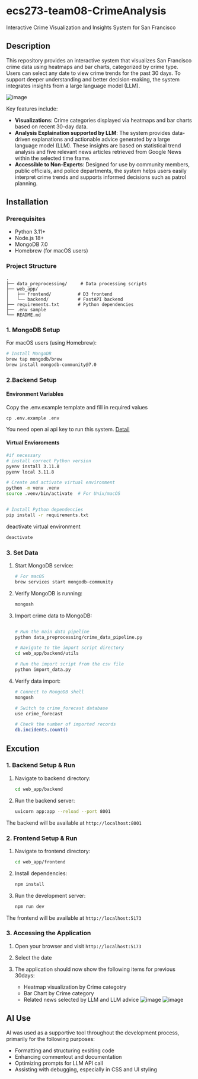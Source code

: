 # ecs273-team08-CrimeAnalysis
Interactive Crime Visualization and Insights System for San Francisco

## Description
This repository provides an interactive system that visualizes San Francisco crime data using heatmaps and bar charts, categorized by crime type. Users can select any date to view crime trends for the past 30 days. To support deeper understanding and better decision-making, the system integrates insights from a large language model (LLM).

![image](https://github.com/user-attachments/assets/f69dda93-845d-40a4-8ebf-0ba7ccb726b2)

Key features include:
- **Visualizations**: Crime categories displayed via heatmaps and bar charts based on recent 30-day data.
- **Analysis Explaination supported by LLM**: The system provides data-driven explanations and actionable advice generated by a large language model (LLM). These insights are based on statistical trend analysis and five relevant news articles retrieved from Google News within the selected time frame.
- **Accessible to Non-Experts**: Designed for use by community members, public officials, and police departments, the system helps users easily interpret crime trends and supports informed decisions such as patrol planning.

## Installation

### Prerequisites
- Python 3.11+
- Node.js 18+
- MongoDB 7.0
- Homebrew (for macOS users)

### Project Structure
```
.
├── data_preprocessing/     # Data processing scripts
├── web_app/
│   ├── frontend/          # D3 frontend
│   └── backend/           # FastAPI backend
├── requirements.txt       # Python dependencies
├── .env sample
└── README.md
```

### 1. MongoDB Setup

For macOS users (using Homebrew):
```bash
# Install MongoDB
brew tap mongodb/brew
brew install mongodb-community@7.0
```


### 2.Backend Setup

#### Environment Variables
Copy the .env.example template and fill in required values 
```
cp .env.example .env

```

You need open ai api key to run this system. [Detail](https://platform.openai.com/api-keys)

#### Virtual Envioroments
```zsh
#if necessary
# install correct Python version
pyenv install 3.11.8
pyenv local 3.11.8

# Create and activate virtual environment
python -m venv .venv
source .venv/bin/activate  # For Unix/macOS


# Install Python dependencies
pip install -r requirements.txt
```



deactivate virtual environment
```zsh
deactivate
```


### 3. Set Data
1. Start MongoDB service:
   ```zsh
   # For macOS
   brew services start mongodb-community
   ```

2. Verify MongoDB is running:
   ```zsh
   mongosh
   ```

3. Import crime data to MongoDB:
   ```zsh

   # Run the main data pipeline
   python data_preprocessing/crime_data_pipeline.py

   # Navigate to the import script directory
   cd web_app/backend/utils
   
   # Run the import script from the csv file
   python import_data.py
   ```

4. Verify data import:
   ```zsh
   # Connect to MongoDB shell
   mongosh
   
   # Switch to crime_forecast database
   use crime_forecast
   
   # Check the number of imported records
   db.incidents.count()
   ```

## Excution 
### 1. Backend Setup & Run

1. Navigate to backend directory:
   ```zsh
   cd web_app/backend
   ```


2. Run the backend server:
   ```bash
   uvicorn app:app --reload --port 8001
   ```

The backend will be available at `http://localhost:8001`

### 2. Frontend Setup & Run

1. Navigate to frontend directory:
   ```zsh
   cd web_app/frontend
   ```

2. Install dependencies:
   ```zsh
   npm install
   ```

3. Run the development server:
   ```zsh
   npm run dev
   ```

The frontend will be available at `http://localhost:5173`

### 3. Accessing the Application

1. Open your browser and visit `http://localhost:5173`
   
2. Select the date

3. The application should now show the following items for previous 30days:
   - Heatmap visualization by Crime categotry
   - Bar Chart by Crime category
   - Related news selected by LLM and LLM advice
![image](https://github.com/user-attachments/assets/cbdea3d9-bc62-448c-8b86-a25afc2f98cc)
![image](https://github.com/user-attachments/assets/c24f8328-2b8b-49aa-bd59-e53b94a51d0f)


## AI Use 
AI was used as a supportive tool throughout the development process, primarily for the following purposes:

- Formatting and structuring exsiting code
- Enhancing commentout and documentation
- Optimizing prompts for LLM API call
- Assisting with debugging, especially in CSS and UI styling

